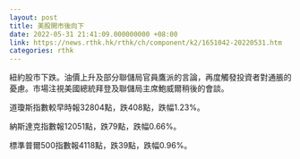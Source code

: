 ```yaml
---
layout: post
title: 美股開市後向下
date: 2022-05-31 21:41:09.000000000 +08:00
link: https://news.rthk.hk/rthk/ch/component/k2/1651042-20220531.htm
categories: rthk
---
```


紐約股市下跌。油價上升及部分聯儲局官員鷹派的言論，再度觸發投資者對通脹的憂慮。市場注視美國總統拜登及聯儲局主席鮑威爾稍後的會談。

道瓊斯指數較早時報32804點，跌408點，跌幅1.23%。

納斯達克指數報12051點，跌79點，跌幅0.66%。

標準普爾500指數報4118點，跌39點，跌幅0.96%。
